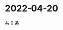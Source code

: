 # 2022-04-20

共 0 条

<!-- BEGIN WEIBO -->
<!-- 最后更新时间 Wed Apr 20 2022 23:23:32 GMT+0800 (China Standard Time) -->

<!-- END WEIBO -->
